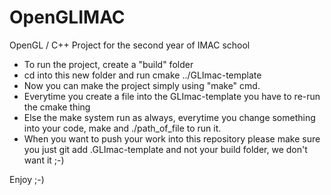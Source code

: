 # OpenGLIMAC
OpenGL / C++ Project for the second year of IMAC school

 - To run the project, create a "build" folder
 - cd into this new folder and run cmake ../GLImac-template
 - Now you can make the project simply using "make" cmd. 
 - Everytime you create a file into the GLImac-template you have to re-run the cmake thing
 - Else the make system run as always, everytime you change something into your code, make and ./path_of_file to run it. 
 - When you want to push your work into this repository please make sure you just git add .GLImac-template and not your build folder, we don't want it ;-)


Enjoy ;-)
